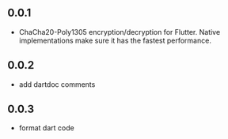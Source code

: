 ## 0.0.1

* ChaCha20-Poly1305 encryption/decryption for Flutter. Native implementations make sure it has the fastest performance.

## 0.0.2

* add dartdoc comments

## 0.0.3

* format dart code
